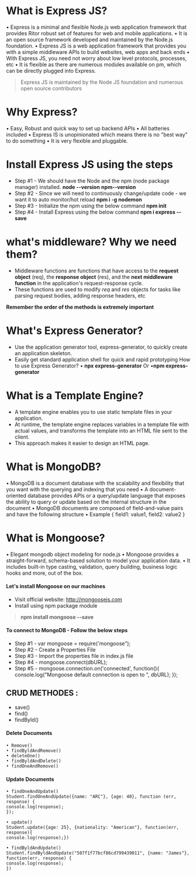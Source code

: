 # What is Express JS?
• Express is a minimal and flexible Node.js web application framework that provides Ritor robust set of features for web and mobile applications.
• It is an open source framework developed and maintained by the Node.js foundation.
• Express JS is a web application framework that provides you with a simple middleware APIs to build websites, web apps and back ends
• With Express JS, you need not worry about low level protocols, processes, etc
• It is flexible as there are numerous modules available on pm, which can be directly plugged into Express.

> Express JS is maintained by the Node JS foundation and numerous open source contributors


# Why Express?
• Easy, Robust and quick way to set up backend APIs
• All batteries included
• Express IS is unopinionated which means there is no "best way" to do something
• It is very flexible and pluggable.


# Install Express JS using the steps

- Step #1 - We should have the Node and the npm (node package manager) installed.
__node --version__
__npm--version__
- Step #2 - Since we will need to continuously change/update code - we want it to auto monitor/hot reload
__npm i -g nodemon__
- Step #3 - Initialize the npm using the below command 
__npm init__
- Step #4 - Install Express using the below command
__npm i express --save__


# what's middleware? Why we need them?

- Middleware functions are functions that have access to the __request object__ (req), the __response object__ (res), and the __next middleware function__ in the application's request-response cycle.
- These functions are used to modify *req* and *res* objects for tasks like parsing request bodies, adding response headers, etc

__Remember the order of the methods is extremely important__


# What's Express Generator?

- Use the application generator tool, express-generator, to quickly create an application skeleton.
- Easily get standard application shell for quick and rapid prototyping
How to use Express Generator?
• __npx express-generator__
Or
•__npm express-generator__


# What is a Template Engine?

- A template engine enables you to use static template files in your application.
- At runtime, the template engine replaces variables in a template file with actual values, and transforms the template into an HTML file sent to the client.
- This approach makes it easier to design an HTML page.


#  What is MongoDB?

• MongoDB is a document database with the scalability and flexibility that you want with the querying and indexing that you need
• A document-oriented database provides APIs or a query/update language that exposes the ability to query or update based on the internal structure in the document
• MongoDB documents are composed of field-and-value pairs and have the following structure
• Example
    {
        field1: value1,
        field2: value2
    }

#  What is Mongoose?

• Elegant mongodb object modeling for node.js
• Mongoose provides a straight-forward, schema-based solution to model your application data.
• It includes built-in type casting, validation, query building, business logic hooks and more, out of the box.

####  Let's install Mongoose on our machines
- Visit official website: http://mongoosejs.com
- Install using npm package module
> __npm install mongoose --save__

#### To connect to MongoDB - Follow the below steps
- Step #1 - var mongoose = require('mongoose");
- Step #2 - Create a Properties File
- Step #3 - Import the properties file in index.js file
- Step #4 - mongoose.connect(dbURL);
- Step #5 - mongoose.connection.on('connected', function(){
    console.log("Mongoose default connection is open to ", dbURL);
});


## CRUD METHODES :
- save()
- find()
- findById()

#### Delete Documents
    • Remove()
    • findByldAndRemove()
    • deleteOne()
    • findByldAndDelete()
    • findOneAndRemove()

#### Update Documents

    • findOneAndUpdate()
    Student.findOneAndUpdate({name: "ARC"}, {age: 40}, function (err, response) {
    console.log(response);
    });

    • update()
    Student.update({age: 25}, {nationality: "American"}, function(err, response){
    console.log(response);})

    • findByldAndUpdate()
    Student.findByldAndUpdate("507f1f77bcf86cd799439011", {name: "James"},
    function(err, response) {
    console.log(response);
    })

